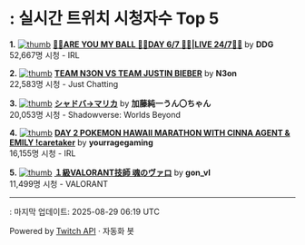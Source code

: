 # : 실시간 트위치 시청자수 Top 5

**1.** [![thumb](https://static-cdn.jtvnw.net/previews-ttv/live_user_ddg-320x180.jpg)](https://twitch.tv/DDG)
**[🏀💕ARE YOU MY BALL 🏀💕DAY 6/7 🏀💕|LIVE 24/7🏀💕](https://twitch.tv/DDG)** by **DDG**<br>52,667명 시청  - IRL

**2.** [![thumb](https://static-cdn.jtvnw.net/previews-ttv/live_user_n3on-320x180.jpg)](https://twitch.tv/N3on)
**[TEAM N3ON VS TEAM JUSTIN BIEBER](https://twitch.tv/N3on)** by **N3on**<br>22,583명 시청  - Just Chatting

**3.** [![thumb](https://static-cdn.jtvnw.net/previews-ttv/live_user_kato_junichi0817-320x180.jpg)](https://twitch.tv/加藤純一うん〇ちゃん)
**[シャドバ→マリカ](https://twitch.tv/加藤純一うん〇ちゃん)** by **加藤純一うん〇ちゃん**<br>20,053명 시청  - Shadowverse: Worlds Beyond

**4.** [![thumb](https://static-cdn.jtvnw.net/previews-ttv/live_user_yourragegaming-320x180.jpg)](https://twitch.tv/yourragegaming)
**[DAY 2 POKEMON HAWAII MARATHON WITH CINNA AGENT & EMILY !caretaker](https://twitch.tv/yourragegaming)** by **yourragegaming**<br>16,155명 시청  - IRL

**5.** [![thumb](https://static-cdn.jtvnw.net/previews-ttv/live_user_gon_vl-320x180.jpg)](https://twitch.tv/gon_vl)
**[１級VALORANT技師 魂のヴァロ](https://twitch.tv/gon_vl)** by **gon_vl**<br>11,499명 시청  - VALORANT


---
: 마지막 업데이트: 2025-08-29 06:19 UTC

Powered by [Twitch API](https://dev.twitch.tv/docs/api/reference) · 자동화 봇